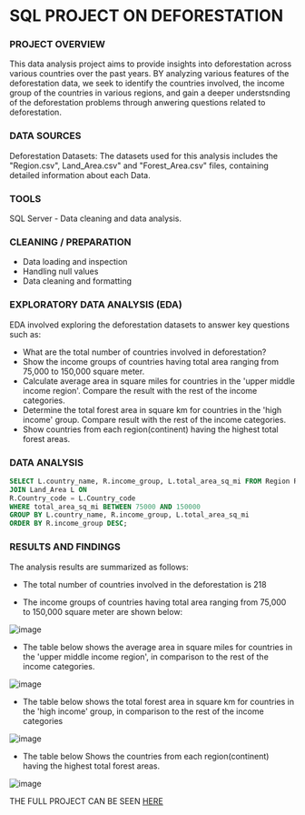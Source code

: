 # SQL PROJECT ON DEFORESTATION

### PROJECT OVERVIEW

This data analysis project aims to provide insights into deforestation across various countries over the past years. BY analyzing various features of the deforestation data, we seek to identify the countries involved, the income group of the countries in various regions, and gain a deeper understsnding of the deforestation problems through anwering questions related to deforestation.

### DATA SOURCES

Deforestation Datasets: The datasets used for this analysis includes the "Region.csv", Land_Area.csv" and "Forest_Area.csv" files, containing detailed information about each Data.

### TOOLS

SQL Server - Data cleaning and data analysis.

### CLEANING / PREPARATION

- Data loading and inspection
- Handling null values
- Data cleaning and formatting

### EXPLORATORY DATA ANALYSIS (EDA)

EDA involved exploring the deforestation datasets to answer key questions such as:
- What are the total number of countries involved in deforestation? 
- Show the income groups of countries having total area ranging from 75,000 to 150,000 square meter.
- Calculate average area in square miles for countries in the 'upper middle income region'. Compare the result with the rest of the income categories.
- Determine the total forest area in square km for countries in the 'high income' group. Compare result with the rest of the income categories.
- Show countries from each region(continent) having the highest total forest areas. 

### DATA ANALYSIS

~~~SQL
SELECT L.country_name, R.income_group, L.total_area_sq_mi FROM Region R
JOIN Land_Area L ON 
R.Country_code = L.Country_code
WHERE total_area_sq_mi BETWEEN 75000 AND 150000
GROUP BY L.country_name, R.income_group, L.total_area_sq_mi
ORDER BY R.income_group DESC;
~~~

### RESULTS AND FINDINGS

The analysis results are summarized as follows:

 - The total number of countries involved in the deforestation is 218

- The income groups of countries having total area ranging from 75,000 to 150,000 square meter are shown below:

![image](https://github.com/Mercy-Coker/SQL/assets/163846267/ec596eda-6774-4e85-accd-d776edb78da1)

- The table below shows the average area in square miles for countries in the 'upper middle income region', in comparison to the rest of the income categories.

![image](https://github.com/Mercy-Coker/SQL/assets/163846267/02034ac1-7e2c-449d-b144-8ef1d3b9020f)

- The table below shows the total forest area in square km for countries in the 'high income' group, in comparison to the rest of the income categories

![image](https://github.com/Mercy-Coker/SQL/assets/163846267/f0ad4075-b601-4334-9d68-3b6493afe77a)

- The table below Shows the countries from each region(continent) having the highest total forest areas.

![image](https://github.com/Mercy-Coker/SQL/assets/163846267/22a08c96-c715-41bf-bbd8-be81236ec58a)


THE FULL PROJECT CAN BE SEEN [HERE](https://github.com/Mercy-Coker/SQL/blob/main/SQL_PROJECT..sql)
